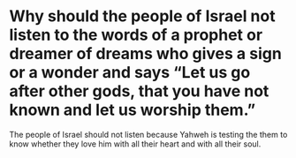 # Why should the people of Israel not listen to the words of a prophet or dreamer of dreams who gives a sign or a wonder and says “Let us go after other gods, that you have not known and let us worship them.”

The people of Israel should not listen because Yahweh is testing the them to know whether they love him with all their heart and with all their soul.
